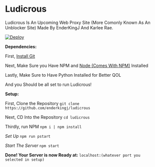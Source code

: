 # Ludicrous

Ludicrous Is An Upcoming Web Proxy Site (More Comonly Known As An Unblocker Site) Made By EnderKingJ And Karlee Rae.

[![Deploy](https://www.herokucdn.com/deploy/button.svg)](https://heroku.com/deploy?template=https://github.com/LudicrousDevelopment/LudicrousOfficial/tree/master)


**Dependencies:**

First, [Install Git](https://git-scm.com/downloads)

Next, Make Sure you Have NPM and [Node (Comes With NPM)](https://nodejs.org/en/) Installed

Lastly, Make Sure to Have Python Installed for Better QOL

And you Should be all set to run Ludicrous!

**Setup:**

First, Clone the Repository
`git clone https://github.com/enderkingj/ludicrous`

Next, CD Into the Repository
`cd ludicrous`

Thirdly, run NPM
`npm i | npm install`

*Set Up*
`npm run pstart`

*Start The Server*
`npm start`

**Done! Your Server is now Ready at:**
`localhost:(whatever port you selected in setup)`

